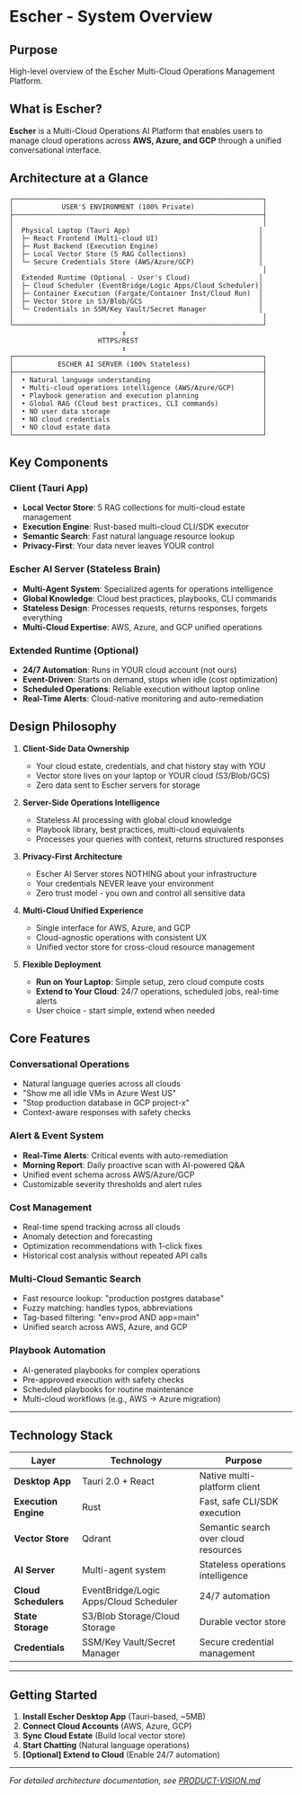 # Escher - System Overview

## Purpose
High-level overview of the Escher Multi-Cloud Operations Management Platform.

## What is Escher?

**Escher** is a Multi-Cloud Operations AI Platform that enables users to manage cloud operations across **AWS, Azure, and GCP** through a unified conversational interface.

## Architecture at a Glance

```
┌──────────────────────────────────────────────────────────────┐
│            USER'S ENVIRONMENT (100% Private)                 │
├──────────────────────────────────────────────────────────────┤
│                                                              │
│  Physical Laptop (Tauri App)                                │
│  ├─ React Frontend (Multi-cloud UI)                         │
│  ├─ Rust Backend (Execution Engine)                         │
│  ├─ Local Vector Store (5 RAG Collections)                  │
│  └─ Secure Credentials Store (AWS/Azure/GCP)                │
│                                                              │
│  Extended Runtime (Optional - User's Cloud)                 │
│  ├─ Cloud Scheduler (EventBridge/Logic Apps/Cloud Scheduler)│
│  ├─ Container Execution (Fargate/Container Inst/Cloud Run)  │
│  ├─ Vector Store in S3/Blob/GCS                             │
│  └─ Credentials in SSM/Key Vault/Secret Manager             │
│                                                              │
└──────────────────────────────────────────────────────────────┘
                            ↕
                      HTTPS/REST
                            ↕
┌──────────────────────────────────────────────────────────────┐
│           ESCHER AI SERVER (100% Stateless)                  │
├──────────────────────────────────────────────────────────────┤
│  • Natural language understanding                            │
│  • Multi-cloud operations intelligence (AWS/Azure/GCP)       │
│  • Playbook generation and execution planning                │
│  • Global RAG (Cloud best practices, CLI commands)           │
│  • NO user data storage                                      │
│  • NO cloud credentials                                      │
│  • NO cloud estate data                                      │
└──────────────────────────────────────────────────────────────┘
```

## Key Components

### **Client (Tauri App)**
- **Local Vector Store**: 5 RAG collections for multi-cloud estate management
- **Execution Engine**: Rust-based multi-cloud CLI/SDK executor
- **Semantic Search**: Fast natural language resource lookup
- **Privacy-First**: Your data never leaves YOUR control

### **Escher AI Server (Stateless Brain)**
- **Multi-Agent System**: Specialized agents for operations intelligence
- **Global Knowledge**: Cloud best practices, playbooks, CLI commands
- **Stateless Design**: Processes requests, returns responses, forgets everything
- **Multi-Cloud Expertise**: AWS, Azure, and GCP unified operations

### **Extended Runtime (Optional)**
- **24/7 Automation**: Runs in YOUR cloud account (not ours)
- **Event-Driven**: Starts on demand, stops when idle (cost optimization)
- **Scheduled Operations**: Reliable execution without laptop online
- **Real-Time Alerts**: Cloud-native monitoring and auto-remediation

## Design Philosophy

1. **Client-Side Data Ownership**
   - Your cloud estate, credentials, and chat history stay with YOU
   - Vector store lives on your laptop or YOUR cloud (S3/Blob/GCS)
   - Zero data sent to Escher servers for storage

2. **Server-Side Operations Intelligence**
   - Stateless AI processing with global cloud knowledge
   - Playbook library, best practices, multi-cloud equivalents
   - Processes your queries with context, returns structured responses

3. **Privacy-First Architecture**
   - Escher AI Server stores NOTHING about your infrastructure
   - Your credentials NEVER leave your environment
   - Zero trust model - you own and control all sensitive data

4. **Multi-Cloud Unified Experience**
   - Single interface for AWS, Azure, and GCP
   - Cloud-agnostic operations with consistent UX
   - Unified vector store for cross-cloud resource management

5. **Flexible Deployment**
   - **Run on Your Laptop**: Simple setup, zero cloud compute costs
   - **Extend to Your Cloud**: 24/7 operations, scheduled jobs, real-time alerts
   - User choice - start simple, extend when needed

## Core Features

### **Conversational Operations**
- Natural language queries across all clouds
- "Show me all idle VMs in Azure West US"
- "Stop production database in GCP project-x"
- Context-aware responses with safety checks

### **Alert & Event System**
- **Real-Time Alerts**: Critical events with auto-remediation
- **Morning Report**: Daily proactive scan with AI-powered Q&A
- Unified event schema across AWS/Azure/GCP
- Customizable severity thresholds and alert rules

### **Cost Management**
- Real-time spend tracking across all clouds
- Anomaly detection and forecasting
- Optimization recommendations with 1-click fixes
- Historical cost analysis without repeated API calls

### **Multi-Cloud Semantic Search**
- Fast resource lookup: "production postgres database"
- Fuzzy matching: handles typos, abbreviations
- Tag-based filtering: "env=prod AND app=main"
- Unified search across AWS, Azure, and GCP

### **Playbook Automation**
- AI-generated playbooks for complex operations
- Pre-approved execution with safety checks
- Scheduled playbooks for routine maintenance
- Multi-cloud workflows (e.g., AWS → Azure migration)

---

## Technology Stack

| Layer | Technology | Purpose |
|-------|------------|---------|
| **Desktop App** | Tauri 2.0 + React | Native multi-platform client |
| **Execution Engine** | Rust | Fast, safe CLI/SDK execution |
| **Vector Store** | Qdrant | Semantic search over cloud resources |
| **AI Server** | Multi-agent system | Stateless operations intelligence |
| **Cloud Schedulers** | EventBridge/Logic Apps/Cloud Scheduler | 24/7 automation |
| **State Storage** | S3/Blob Storage/Cloud Storage | Durable vector store |
| **Credentials** | SSM/Key Vault/Secret Manager | Secure credential management |

---

## Getting Started

1. **Install Escher Desktop App** (Tauri-based, ~5MB)
2. **Connect Cloud Accounts** (AWS, Azure, GCP)
3. **Sync Cloud Estate** (Build local vector store)
4. **Start Chatting** (Natural language operations)
5. **[Optional] Extend to Cloud** (Enable 24/7 automation)

---

*For detailed architecture documentation, see [PRODUCT-VISION.md](PRODUCT-VISION.md)*
